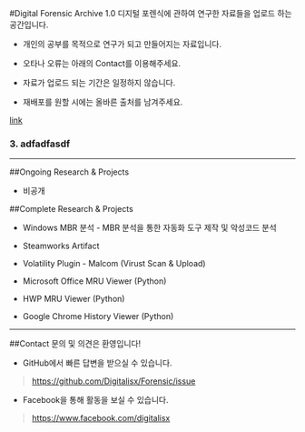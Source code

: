#Digital Forensic Archive 1.0
디지털 포렌식에 관하여 연구한 자료들을 업로드 하는 공간입니다.
* 개인의 공부를 목적으로 연구가 되고 만들어지는 자료입니다.

* 오타나 오류는 아래의 Contact를 이용해주세요.

* 자료가 업로드 되는 기간은 일정하지 않습니다.

* 재배포를 원할 시에는 올바른 출처를 남겨주세요.

[link](###link)

### 3. adfadfasdf

<hr></hr>

##Ongoing Research & Projects
* 비공개

##Complete Research & Projects
* Windows MBR 분석 - MBR 분석을 통한 자동화 도구 제작 및 악성코드 분석

* Steamworks Artifact

* Volatility Plugin - Malcom (Virust Scan & Upload)

* Microsoft Office MRU Viewer (Python)

* HWP MRU Viewer (Python)

* Google Chrome History Viewer (Python)

<hr></hr>

##Contact
문의 및 의견은 환영입니다!
* GitHub에서 빠른 답변을 받으실 수 있습니다.

><https://github.com/Digitalisx/Forensic/issue>

* Facebook을 통해 활동을 보실 수 있습니다.

><https://www.facebook.com/digitalisx>
